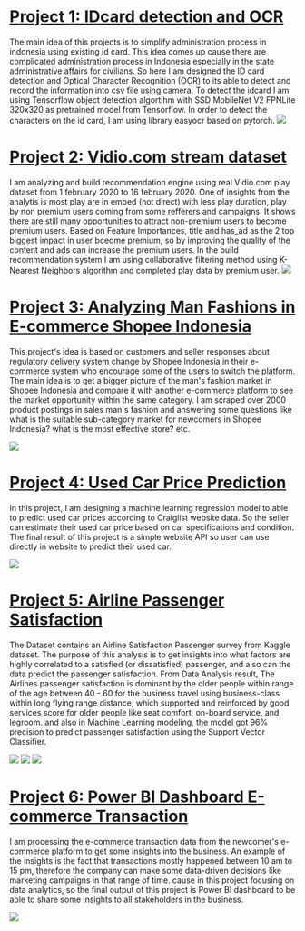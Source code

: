 # [Project 1: IDcard detection and OCR](https://github.com/RodzanIskandar/IDcard_detection_and_OCR)
The main idea of this projects is to simplify administration process in indonesia using existing id card. This idea comes up cause there are complicated administration process in Indonesia especially in the state administrative affairs for civilians. So here I am designed the ID card detection and Optical Character Recognition (OCR) to its able to detect and record the information into csv file using camera. To detect the idcard I am using Tensorflow object detection algortihm with SSD MobileNet V2 FPNLite 320x320 as pretrained model from Tensorflow. In order to detect the characters on the id card, I am using library easyocr based on pytorch.
![](/images/realtimedetection.png)

# [Project 2: Vidio.com stream dataset](https://github.com/RodzanIskandar/Vidio_stream_dataset)
I am analyzing and build recommendation engine using real Vidio.com play dataset from 1 february 2020 to 16 february 2020. One of insights from the analytis is most play are in embed (not direct) with less play duration, play by non premium users coming from some refferers and campaigns. It shows there are still many opportunities to attract non-premium users to become premium users. Based on Feature Importances, title and has_ad as the 2 top biggest impact in user bceome premium, so by improving the quality of the content and ads can increase the premium users. In the build recommendation system I am using collaborative filtering method using K-Nearest Neighbors algorithm and completed play data by premium user.
![](/images/featureimportance.png)

# [Project 3: Analyzing Man Fashions in E-commerce Shopee Indonesia](https://github.com/RodzanIskandar/analyzing_man_fashions_in_e-commerce_Shopee_Indonesia)
This project's idea is based on customers and seller responses about regulatory delivery system change by Shopee Indonesia in their e-commerce system who encourage some of the users to switch the platform. The main idea is to get a bigger picture of the man's fashion market in Shopee Indonesia and compare it with another e-commerce platform to see the market opportunity within the same category. I am scraped over 2000 product postings in sales man's fashion and answering some questions like what is the suitable sub-category market for newcomers in Shopee Indonesia? what is the most effective store? etc.

![](/images/cattosales.png) 

# [Project 4: Used Car Price Prediction](https://github.com/RodzanIskandar/used_craiglist_car_price_prediction)
In this project, I am designing a machine learning regression model to able to predict used car prices according to Craiglist website data. So the seller can estimate their used car price based on car specifications and condition. The final result of this project is a simple website API so user can use directly in website to predict their used car.

![](/images/Api2.png)

# [Project 5: Airline Passenger Satisfaction](https://github.com/RodzanIskandar/Airline_Passenger_satisfaction)
The Dataset contains an Airline Satisfaction Passenger survey from Kaggle dataset. The purpose of this analysis is to get insights into what factors are highly correlated to a satisfied (or dissatisfied) passenger, and also can the data predict the passenger satisfaction. From Data Analysis result, The Airlines passenger satisfaction is dominant by the older people within range of the age between 40 - 60 for the business travel using business-class within long flying range distance, which supported and reinforced by good services score for older people like seat comfort, on-board service, and legroom. and also in Machine Learning modeling, the model got 96% precision to predict passenger satisfaction using the Support Vector Classifier.

![](/images/Data_Analysis2.png)
![](/images/ML2.png)
![](/images/ML3.png)

# [Project 6: Power BI Dashboard E-commerce Transaction](https://github.com/RodzanIskandar/PowerBI_dashboard_e-commerce_transaction)
I am processing the e-commerce transaction data from the newcomer's e-commerce platform to get some insights into the business. An example of the insights is the fact that transactions mostly happened between 10 am to 15 pm, therefore the company can make some data-driven decisions like marketing campaigns in that range of time. cause in this project focusing on data analytics, so the final output of this project is Power BI dashboard to be able to share some insights to all stakeholders in the business.

![](/images/ETD_dashboard.jpg)


